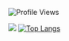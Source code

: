 <!--
**Znull-1220/Znull-1220** is a ✨ _special_ ✨ repository because its `README.md` (this file) appears on your GitHub profile.

Here are some ideas to get you started:

- 🔭 I’m currently working on ...
- 🌱 I’m currently learning ...
- 👯 I’m looking to collaborate on ...
- 🤔 I’m looking for help with ...
- 💬 Ask me about ...
- 📫 How to reach me: ...
- 😄 Pronouns: ...
- ⚡ Fun fact: ...
-->


 ![Profile Views](https://komarev.com/ghpvc/?username=Znull-1220)

![](https://github-readme-stats.vercel.app/api?username=Znull-1220)
[![Top Langs](https://github-readme-stats.vercel.app/api/top-langs/?username=Znull-1220&layout=compact)](https://github.com/anuraghazra/github-readme-stats)
<!--![Top Languages](https://github-readme-stats.vercel.app/api/top-langs/?username=Znull-1220)-->


